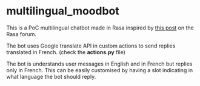 # multilingual_moodbot

This is a PoC multilingual chatbot made in Rasa inspired by [this post](https://forum.rasa.com/t/multilingual-chatbot/46102) on the Rasa forum. 

The bot uses Google translate API in custom actions to send replies translated in French. (check the **actions.py** file)

The bot is understands user messages in English and in French but replies only in French. This can be easily customised by having a slot indicating in what language the bot should reply. 
